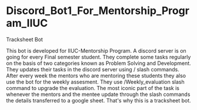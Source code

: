 # Discord_Bot1_For_Mentorship_Program_IIUC
Tracksheet Bot 


This bot is developed for IIUC-Mentorship Program. A discord server is on going for every Final semester student. 
They complete some tasks regularly on the basis of two categories known as Problem Solving and Development. 
They updates their tasks in the discord server using / slash commands. 
After every week the mentors who are mentoring these students they also use the bot for the weekly assesment. 
They use /Weekly_evaluation slash command to upgrade the evaluation. 
The most iconic part of the task is whenever the mentors and the mentee update through the slash commands the details transferred to a google sheet. 
That's why this is a tracksheet bot.
